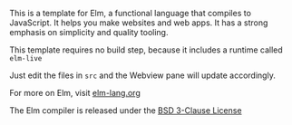 This is a template for Elm, a functional language that compiles to JavaScript. It helps you make websites and web apps. It has a strong emphasis on simplicity and quality tooling.

This template requires no build step, because it includes a runtime called ```elm-live```

Just edit the files in ```src``` and the Webview pane will update accordingly.

For more on Elm, visit [elm-lang.org](https://elm-lang.org/)

The Elm compiler is released under the [BSD 3-Clause License](https://github.com/elm/compiler/blob/master/LICENSE) 
